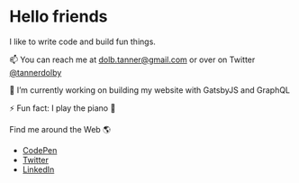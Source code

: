 # Hello friends

I like to write code and build fun things. 

📫 You can reach me at dolb.tanner@gmail.com or over on Twitter [@tannerdolby](https://twitter.com/tannerdolby)

🔭 I’m currently working on building my website with GatsbyJS and GraphQL

⚡ Fun fact: I play the piano 🎹

Find me around the Web 🌎
* [CodePen](https://codepen.io/tannerdolby)
* [Twitter](https://codepen.io/tannerdolby)
* [LinkedIn](https://www.linkedin.com/in/tanner-dolby/)


